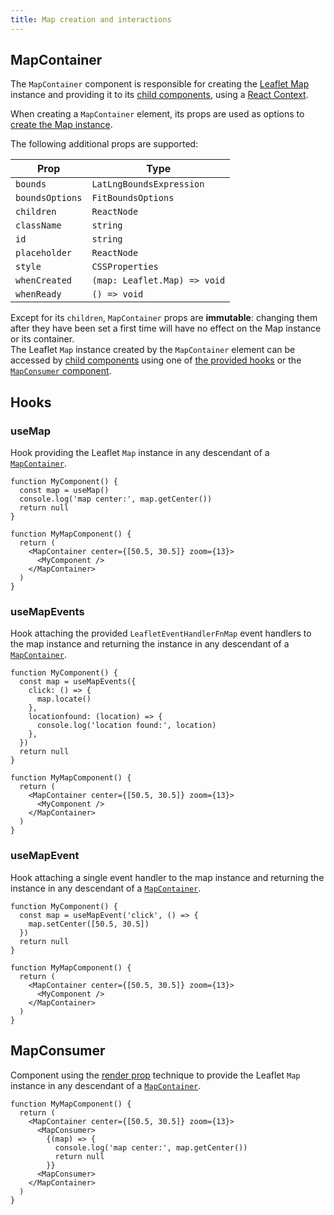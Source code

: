 ```yaml
---
title: Map creation and interactions
---
```


## MapContainer

The `MapContainer` component is responsible for creating the [Leaflet Map](https://leafletjs.com/reference-1.6.0.html#map) instance and providing it to its [child components](api-components.md), using a [React Context](https://reactjs.org/docs/context.html).

When creating a `MapContainer` element, its props are used as options to [create the Map instance](https://leafletjs.com/reference-1.6.0.html#map-l-map).

The following additional props are supported:

| Prop            | Type                         |
| --------------- | ---------------------------- |
| `bounds`        | `LatLngBoundsExpression`     |
| `boundsOptions` | `FitBoundsOptions`           |
| `children`      | `ReactNode`                  |
| `className`     | `string`                     |
| `id`            | `string`                     |
| `placeholder`   | `ReactNode`                  |
| `style`         | `CSSProperties`              |
| `whenCreated`   | `(map: Leaflet.Map) => void` |
| `whenReady`     | `() => void`                 |

Except for its `children`, `MapContainer` props are **immutable**: changing them after they have been set a first time will have no effect on the Map instance or its container.  
The Leaflet `Map` instance created by the `MapContainer` element can be accessed by [child components](api-components.md) using one of [the provided hooks](#hooks) or the [`MapConsumer` component](#mapconsumer).

## Hooks

### useMap

Hook providing the Leaflet `Map` instance in any descendant of a [`MapContainer`](#mapcontainer).

```tsx
function MyComponent() {
  const map = useMap()
  console.log('map center:', map.getCenter())
  return null
}

function MyMapComponent() {
  return (
    <MapContainer center={[50.5, 30.5]} zoom={13}>
      <MyComponent />
    </MapContainer>
  )
}
```

### useMapEvents

Hook attaching the provided `LeafletEventHandlerFnMap` event handlers to the map instance and returning the instance in any descendant of a [`MapContainer`](#mapcontainer).

```tsx
function MyComponent() {
  const map = useMapEvents({
    click: () => {
      map.locate()
    },
    locationfound: (location) => {
      console.log('location found:', location)
    },
  })
  return null
}

function MyMapComponent() {
  return (
    <MapContainer center={[50.5, 30.5]} zoom={13}>
      <MyComponent />
    </MapContainer>
  )
}
```

### useMapEvent

Hook attaching a single event handler to the map instance and returning the instance in any descendant of a [`MapContainer`](#mapcontainer).

```tsx
function MyComponent() {
  const map = useMapEvent('click', () => {
    map.setCenter([50.5, 30.5])
  })
  return null
}

function MyMapComponent() {
  return (
    <MapContainer center={[50.5, 30.5]} zoom={13}>
      <MyComponent />
    </MapContainer>
  )
}
```

## MapConsumer

Component using the [render prop](https://reactjs.org/docs/render-props.html) technique to provide the Leaflet `Map` instance in any descendant of a [`MapContainer`](#mapcontainer).

```tsx
function MyMapComponent() {
  return (
    <MapContainer center={[50.5, 30.5]} zoom={13}>
      <MapConsumer>
        {(map) => {
          console.log('map center:', map.getCenter())
          return null
        }}
      <MapConsumer>
    </MapContainer>
  )
}
```
